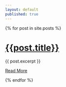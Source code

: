 ```yaml
---
layout: default
published: true
---
```

{% for post in site.posts %}

# [{{post.title}}]({{site.baseurl}}{{post.url}})

{{ post.excerpt }}

[Read More]({{site.baseurl}}{{post.url}})

{% endfor %}
